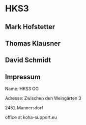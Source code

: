 # HKS3

## Mark Hofstetter

## Thomas Klausner

## David Schmidt

## Impressum

Name:		HKS3 OG

Adresse:	 	Zwischen den Weingärten 3

2452 Mannersdorf

office at koha-support.eu
